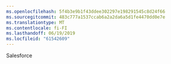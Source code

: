 ```yaml
---
ms.openlocfilehash: 5f4b3e9b1f43ddee302297e198291545c8d24f66
ms.sourcegitcommit: 483c777a1537ccab6a2a2da6a5d1fe4470dd0e7e
ms.translationtype: MT
ms.contentlocale: fi-FI
ms.lasthandoff: 06/19/2019
ms.locfileid: "61542609"
---
```

Salesforce